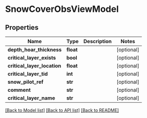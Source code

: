 # SnowCoverObsViewModel

## Properties
Name | Type | Description | Notes
------------ | ------------- | ------------- | -------------
**depth_hoar_thickness** | **float** |  | [optional] 
**critical_layer_exists** | **bool** |  | [optional] 
**critical_layer_location** | **float** |  | [optional] 
**critical_layer_tid** | **int** |  | [optional] 
**snow_pilot_ref** | **str** |  | [optional] 
**comment** | **str** |  | [optional] 
**critical_layer_name** | **str** |  | [optional] 

[[Back to Model list]](../README.md#documentation-for-models) [[Back to API list]](../README.md#documentation-for-api-endpoints) [[Back to README]](../README.md)

